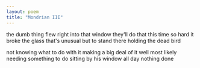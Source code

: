 ```yaml
---
layout: poem
title: "Mondrian III"
---
```


the dumb thing
flew right into that window
they'll do that
this time
so  hard
it broke the glass
that's unusual
but to stand there
holding the dead bird

not knowing
what to do with it
making a big deal of it
well most likely
needing
something to do
sitting by his window
all day
nothing done
